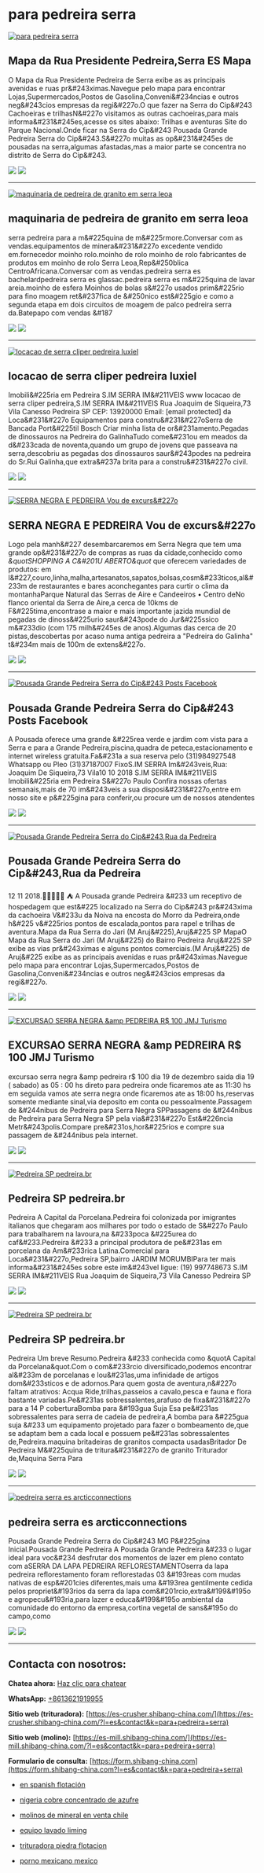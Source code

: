 # para pedreira serra

<a href="https://swt.shibang-china.com/?l=es&img&k=para+pedreira+serra" target="_blank">![para pedreira serra](http://static.shibang-china.com/all-800x300/519.jpg)</a>

## Mapa da Rua Presidente Pedreira,Serra ES Mapa
O Mapa da Rua Presidente Pedreira de Serra exibe as as principais avenidas e ruas pr&#243ximas.Navegue pelo mapa para encontrar Lojas,Supermercados,Postos de Gasolina,Conveni&#234ncias e outros neg&#243cios empresas da regi&#227o.O que fazer na Serra do Cip&#243 Cachoeiras e trilhasN&#227o visitamos as outras cachoeiras,para mais informa&#231&#245es,acesse os sites abaixo: Trilhas e aventuras Site do Parque Nacional.Onde ficar na Serra do Cip&#243 Pousada Grande Pedreira Serra do Cip&#243.S&#227o muitas as op&#231&#245es de pousadas na serra,algumas afastadas,mas a maior parte se concentra no distrito de Serra do Cip&#243.


<a href="https://whatsapp.shibangsoft.com/WhatsApp.php" target="_blank" title="WhatsApp">![](http://static.shibang-china.com/icon/whatsapp.png)</a> <a href="https://swt.shibang-china.com/?l=es&icon&k=para+pedreira+serra" target="_blank">![](http://static.shibang-china.com/icon/chat-es.png)</a>

---

<a href="https://swt.shibang-china.com/?l=es&img&k=para+pedreira+serra" target="_blank">![maquinaria de pedreira de granito em serra leoa](http://static.shibang-china.com/all-800x300/1456.jpg)</a>

## maquinaria de pedreira de granito em serra leoa
serra pedreira para a m&#225quina de m&#225rmore.Conversar com as vendas.equipamentos de minera&#231&#227o excedente vendido em.fornecedor moinho rolo.moinho de rolo moinho de rolo fabricantes de produtos em moinho de rolo Serra Leoa,Rep&#250blica CentroAfricana.Conversar com as vendas.pedreira serra es bachelardpedreira serra es glassac.pedreira serra es m&#225quina de lavar areia.moinho de esfera Moinhos de bolas s&#227o usados prim&#225rio para fino moagem ret&#237fica de &#250nico est&#225gio e como a segunda etapa em dois circuitos de moagem de palco pedreira serra da.Batepapo com vendas &#187


<a href="https://whatsapp.shibangsoft.com/WhatsApp.php" target="_blank" title="WhatsApp">![](http://static.shibang-china.com/icon/whatsapp.png)</a> <a href="https://swt.shibang-china.com/?l=es&icon&k=para+pedreira+serra" target="_blank">![](http://static.shibang-china.com/icon/chat-es.png)</a>

---

<a href="https://swt.shibang-china.com/?l=es&img&k=para+pedreira+serra" target="_blank">![locacao de serra cliper pedreira luxiel](http://static.shibang-china.com/all-800x300/825.jpg)</a>

## locacao de serra cliper pedreira luxiel
Imobili&#225ria em Pedreira S.IM SERRA IM&#211VEIS www locacao de serra cliper pedreira,S.IM SERRA IM&#211VEIS Rua Joaquim de Siqueira,73 Vila Canesso Pedreira SP CEP: 13920000 Email: [email protected] da Loca&#231&#227o Equipamentos para constru&#231&#227oSerra de Bancada Port&#225til Bosch Criar minha lista de or&#231amento.Pegadas de dinossauros na Pedreira do GalinhaTudo come&#231ou em meados da d&#233cada de noventa,quando um grupo de jovens que passeava na serra,descobriu as pegadas dos dinossauros saur&#243podes na pedreira do Sr.Rui Galinha,que extra&#237a brita para a constru&#231&#227o civil.


<a href="https://whatsapp.shibangsoft.com/WhatsApp.php" target="_blank" title="WhatsApp">![](http://static.shibang-china.com/icon/whatsapp.png)</a> <a href="https://swt.shibang-china.com/?l=es&icon&k=para+pedreira+serra" target="_blank">![](http://static.shibang-china.com/icon/chat-es.png)</a>

---

<a href="https://swt.shibang-china.com/?l=es&img&k=para+pedreira+serra" target="_blank">![SERRA NEGRA E PEDREIRA Vou de excurs&#227o](http://static.shibang-china.com/all-800x300/33.jpg)</a>

## SERRA NEGRA E PEDREIRA Vou de excurs&#227o
Logo pela manh&#227 desembarcaremos em Serra Negra que tem uma grande op&#231&#227o de compras as ruas da cidade,conhecido como *&quotSHOPPING A C&#201U ABERTO&quot* que oferecem variedades de produtos: em l&#227,couro,linha,malha,artesanatos,sapatos,bolsas,cosm&#233ticos,al&#233m de restaurantes e bares aconchegantes para curtir o clima da montanhaParque Natural das Serras de Aire e Candeeiros • Centro deNo flanco oriental da Serra de Aire,a cerca de 10kms de F&#225tima,encontrase a maior e mais importante jazida mundial de pegadas de dinoss&#225urio saur&#243pode do Jur&#225ssico m&#233dio (com 175 milh&#245es de anos).Algumas das cerca de 20 pistas,descobertas por acaso numa antiga pedreira a "Pedreira do Galinha" t&#234m mais de 100m de extens&#227o.


<a href="https://whatsapp.shibangsoft.com/WhatsApp.php" target="_blank" title="WhatsApp">![](http://static.shibang-china.com/icon/whatsapp.png)</a> <a href="https://swt.shibang-china.com/?l=es&icon&k=para+pedreira+serra" target="_blank">![](http://static.shibang-china.com/icon/chat-es.png)</a>

---

<a href="https://swt.shibang-china.com/?l=es&img&k=para+pedreira+serra" target="_blank">![Pousada Grande Pedreira Serra do Cip&#243 Posts Facebook](http://static.shibang-china.com/all-800x300/1022.jpg)</a>

## Pousada Grande Pedreira Serra do Cip&#243 Posts Facebook
A Pousada oferece uma grande &#225rea verde e jardim com vista para a Serra e para a Grande Pedreira,piscina,quadra de peteca,estacionamento e internet wireless gratuita.Fa&#231a a sua reserva pelo (31)984927548 Whatsapp ou Pleo (31)37187007 FixoS.IM SERRA Im&#243veis,Rua: Joaquim De Siqueira,73 Vila10 10 2018 S.IM SERRA IM&#211VEIS Imobili&#225ria em Pedreira S&#227o Paulo Confira nossas ofertas semanais,mais de 70 im&#243veis a sua disposi&#231&#227o,entre em nosso site e p&#225gina para conferir,ou procure um de nossos atendentes


<a href="https://whatsapp.shibangsoft.com/WhatsApp.php" target="_blank" title="WhatsApp">![](http://static.shibang-china.com/icon/whatsapp.png)</a> <a href="https://swt.shibang-china.com/?l=es&icon&k=para+pedreira+serra" target="_blank">![](http://static.shibang-china.com/icon/chat-es.png)</a>

---

<a href="https://swt.shibang-china.com/?l=es&img&k=para+pedreira+serra" target="_blank">![Pousada Grande Pedreira Serra do Cip&#243,Rua da Pedreira](http://static.shibang-china.com/all-800x300/1054.jpg)</a>

## Pousada Grande Pedreira Serra do Cip&#243,Rua da Pedreira
12 11 2018.🛄📶🇧🇷😍 ⛺ A Pousada grande Pedreira &#233 um receptivo de hospedagem que est&#225 localizado na Serra do Cip&#243 pr&#243xima da cachoeira V&#233u da Noiva na encosta do Morro da Pedreira,onde h&#225 v&#225rios pontos de escalada,pontos para rapel e trilhas de aventura.Mapa da Rua Serra do Jari (M Aruj&#225),Aruj&#225 SP MapaO Mapa da Rua Serra do Jari (M Aruj&#225) do Bairro Pedreira Aruj&#225 SP exibe as vias pr&#243ximas e alguns pontos comerciais.(M Aruj&#225) de Aruj&#225 exibe as as principais avenidas e ruas pr&#243ximas.Navegue pelo mapa para encontrar Lojas,Supermercados,Postos de Gasolina,Conveni&#234ncias e outros neg&#243cios empresas da regi&#227o.


<a href="https://whatsapp.shibangsoft.com/WhatsApp.php" target="_blank" title="WhatsApp">![](http://static.shibang-china.com/icon/whatsapp.png)</a> <a href="https://swt.shibang-china.com/?l=es&icon&k=para+pedreira+serra" target="_blank">![](http://static.shibang-china.com/icon/chat-es.png)</a>

---

<a href="https://swt.shibang-china.com/?l=es&img&k=para+pedreira+serra" target="_blank">![‪EXCURSAO SERRA NEGRA &amp PEDREIRA R$ 100 JMJ Turismo](http://static.shibang-china.com/all-800x300/774.jpg)</a>

## ‪EXCURSAO SERRA NEGRA &amp PEDREIRA R$ 100 JMJ Turismo
excursao serra negra &amp pedreira r$ 100 dia 19 de dezembro saida dia 19 ( sabado) as 05 : 00 hs direto para pedreira onde ficaremos ate as 11:30 hs em seguida vamos ate serra negra onde ficaremos ate as 18:00 hs,reservas somente mediante sinal,via deposito em conta ou pessoalmente.Passagem de &#244nibus de Pedreira para Serra Negra SPPassagens de &#244nibus de Pedreira para Serra Negra SP pela via&#231&#227o Est&#226ncia Metr&#243polis.Compare pre&#231os,hor&#225rios e compre sua passagem de &#244nibus pela internet.


<a href="https://whatsapp.shibangsoft.com/WhatsApp.php" target="_blank" title="WhatsApp">![](http://static.shibang-china.com/icon/whatsapp.png)</a> <a href="https://swt.shibang-china.com/?l=es&icon&k=para+pedreira+serra" target="_blank">![](http://static.shibang-china.com/icon/chat-es.png)</a>

---

<a href="https://swt.shibang-china.com/?l=es&img&k=para+pedreira+serra" target="_blank">![Pedreira SP pedreira.br](http://static.shibang-china.com/all-800x300/1374.jpg)</a>

## Pedreira SP pedreira.br
Pedreira A Capital da Porcelana.Pedreira foi colonizada por imigrantes italianos que chegaram aos milhares por todo o estado de S&#227o Paulo para trabalharem na lavoura,na &#233poca &#225urea do caf&#233.Pedreira &#233 a principal produtora de pe&#231as em porcelana da Am&#233rica Latina.Comercial para Loca&#231&#227o,Pedreira SP,bairro JARDIM MORUMBIPara ter mais informa&#231&#245es sobre este im&#243vel ligue: (19) 997748673 S.IM SERRA IM&#211VEIS Rua Joaquim de Siqueira,73 Vila Canesso Pedreira SP


<a href="https://whatsapp.shibangsoft.com/WhatsApp.php" target="_blank" title="WhatsApp">![](http://static.shibang-china.com/icon/whatsapp.png)</a> <a href="https://swt.shibang-china.com/?l=es&icon&k=para+pedreira+serra" target="_blank">![](http://static.shibang-china.com/icon/chat-es.png)</a>

---

<a href="https://swt.shibang-china.com/?l=es&img&k=para+pedreira+serra" target="_blank">![Pedreira SP pedreira.br](http://static.shibang-china.com/all-800x300/1087.jpg)</a>

## Pedreira SP pedreira.br
Pedreira Um breve Resumo.Pedreira &#233 conhecida como &quotA Capital da Porcelana&quot.Com o com&#233rcio diversificado,podemos encontrar al&#233m de porcelanas e lou&#231as,uma infinidade de artigos dom&#233sticos e de adornos.Para quem gosta de aventura,n&#227o faltam atrativos: Acqua Ride,trilhas,passeios a cavalo,pesca e fauna e flora bastante variadas.Pe&#231as sobressalentes,arafuso de fixa&#231&#227o para a 14 P coberturaBomba para &#193gua Suja Esa pe&#231as sobressalentes para serra de cadeia de pedreira,A bomba para &#225gua suja &#233 um equipamento projetado para fazer o bombeamento de,que se adaptam bem a cada local e possuem pe&#231as sobressalentes de,Pedreira.maquina britadeiras de granitos compacta usadasBritador De Pedreira M&#225quina de tritura&#231&#227o de granito Triturador de,Maquina Serra Para


<a href="https://whatsapp.shibangsoft.com/WhatsApp.php" target="_blank" title="WhatsApp">![](http://static.shibang-china.com/icon/whatsapp.png)</a> <a href="https://swt.shibang-china.com/?l=es&icon&k=para+pedreira+serra" target="_blank">![](http://static.shibang-china.com/icon/chat-es.png)</a>

---

<a href="https://swt.shibang-china.com/?l=es&img&k=para+pedreira+serra" target="_blank">![pedreira serra es arcticconnections](http://static.shibang-china.com/all-800x300/1483.jpg)</a>

## pedreira serra es arcticconnections
Pousada Grande Pedreira Serra do Cip&#243 MG P&#225gina Inicial.Pousada Grande Pedreira A Pousada Grande Pedreira &#233 o lugar ideal para voc&#234 desfrutar dos momentos de lazer em pleno contato com aSERRA DA LAPA PEDREIRA REFLORESTAMENTOserra da lapa pedreira reflorestamento foram reflorestadas 03 &#193reas com mudas nativas de esp&#201cies diferentes,mais uma &#193rea gentilmente cedida pelos propriet&#193rios da serra da lapa com&#201rcio,extra&#199&#195o e agropecu&#193ria,para lazer e educa&#199&#195o ambiental da comunidade do entorno da empresa,cortina vegetal de sans&#195o do campo,como


<a href="https://whatsapp.shibangsoft.com/WhatsApp.php" target="_blank" title="WhatsApp">![](http://static.shibang-china.com/icon/whatsapp.png)</a> <a href="https://swt.shibang-china.com/?l=es&icon&k=para+pedreira+serra" target="_blank">![](http://static.shibang-china.com/icon/chat-es.png)</a>

---
## Contacta con nosotros:

**Chatea ahora:** [Haz clic para chatear](https://swt.shibang-china.com?l=es&contact&k=para+pedreira+serra)

**WhatsApp:**  [+8613621919955](https://whatsapp.shibangsoft.com/WhatsApp.php)

**Sitio web (trituradora):** [https://es-crusher.shibang-china.com/](https://es-crusher.shibang-china.com/?l=es&contact&k=para+pedreira+serra)

**Sitio web (molino):** [https://es-mill.shibang-china.com/](https://es-mill.shibang-china.com/?l=es&contact&k=para+pedreira+serra)

**Formulario de consulta:** [https://form.shibang-china.com](https://form.shibang-china.com?l=es&contact&k=para+pedreira+serra)

* [en spanish flotación](../84/en%20spanish%20flotaci%C3%B3n.md)

* [nigeria cobre concentrado de azufre](../93/nigeria%20cobre%20concentrado%20de%20azufre.md)

* [molinos de mineral en venta chile](../84/molinos%20de%20mineral%20en%20venta%20chile.md)

* [equipo lavado liming](../88/equipo%20lavado%20liming.md)

* [trituradora piedra flotacion](../93/trituradora%20piedra%20flotacion.md)

* [porno mexicano mexico](../91/porno%20mexicano%20mexico.md)